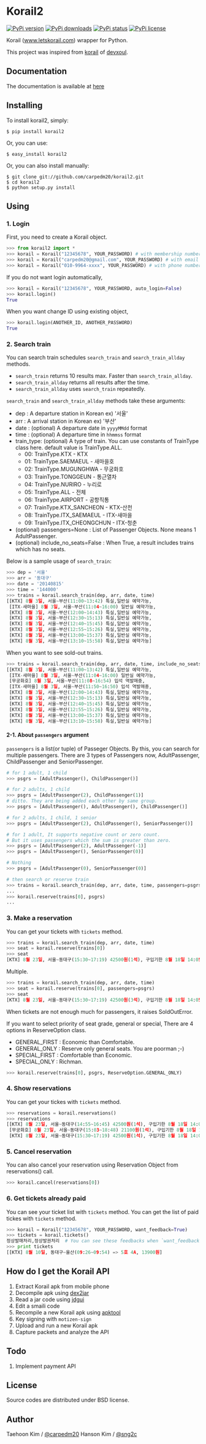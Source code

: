 Korail2
=======

[![PyPi version](https://pypip.in/v/korail2/badge.png?style=flat)](https://pypi.python.org/pypi/korail2)
[![PyPi downloads](https://pypip.in/d/korail2/badge.png?style=flat)](https://pypi.python.org/pypi/korail2)
[![PyPi status](https://pypip.in/status/korail2/badge.svg?style=flat)](https://pypi.python.org/pypi/korail2)
[![PyPi license](https://pypip.in/license/korail2/badge.svg?style=flat)](https://pypi.python.org/pypi/korail2)


Korail (www.letskorail.com) wrapper for Python.

This project was inspired from [korail](https://github.com/devxoul/korail) of [devxoul](https://github.com/devxoul).


Documentation
-------------

The documentation is available at [here](http://carpedm20.github.io/korail2/)


Installing
----------

To install korail2, simply:

    $ pip install korail2

Or, you can use:

    $ easy_install korail2

Or, you can also install manually:

    $ git clone git://github.com/carpedm20/korail2.git
    $ cd korail2
    $ python setup.py install

Using
-----

### 1. Login ###

First, you need to create a Korail object.

```python
>>> from korail2 import *
>>> korail = Korail("12345678", YOUR_PASSWORD) # with membership number
>>> korail = Korail("carpedm20@gmail.com", YOUR_PASSWORD) # with email
>>> korail = Korail("010-9964-xxxx", YOUR_PASSWORD) # with phone number
```

If you do not want login automatically, 

```python
>>> korail = Korail("12345678", YOUR_PASSWORD, auto_login=False)
>>> korail.login()
True
```

When you want change ID using existing object,

```python
>>> korail.login(ANOTHER_ID, ANOTHER_PASSWORD)
True
```

### 2. Search train ###

You can search train schedules `search_train` and `search_train_allday` methods.

- `search_train` returns 10 results max. Faster than `search_train_allday`.
- `search_train_allday` returns all results after the time.
- `search_train_allday` uses `search_train` repeatedly.

`search_train` and `search_train_allday` methods take these arguments:

- dep : A departure station in Korean  ex) '서울'
- arr : A arrival station in Korean  ex) '부산'
- date : (optional) A departure date in `yyyyMMdd` format
- time : (optional) A departure time in `hhmmss` format
- train_type: (optional) A type of train. You can use constants of TrainType class here.
    default value is TrainType.ALL.
    - 00: TrainType.KTX - KTX 
    - 01: TrainType.SAEMAEUL - 새마을호     
    - 02: TrainType.MUGUNGHWA - 무궁화호
    - 03: TrainType.TONGGEUN - 통근열차
    - 04: TrainType.NURIRO - 누리로
    - 05: TrainType.ALL - 전체 
    - 06: TrainType.AIRPORT - 공항직통
    - 07: TrainType.KTX_SANCHEON - KTX-산천
    - 08: TrainType.ITX_SAEMAEUL - ITX-새마을 
    - 09: TrainType.ITX_CHEONGCHUN - ITX-청춘
- (optional) passengers=None : List of Passenger Objects. None means 1 AdultPassenger.
- (optional) include_no_seats=False : When True, a result includes trains which has no seats.

Below is a sample usage of `search_train`:

```python
>>> dep = '서울'
>>> arr = '동대구'
>>> date = '20140815'
>>> time = '144000'
>>> trains = korail.search_train(dep, arr, date, time)
[[KTX] 8월 3일, 서울~부산(11:00~13:42) 특실,일반실 예약가능,
 [ITX-새마을] 8월 3일, 서울~부산(11:04~16:00) 일반실 예약가능,
 [KTX] 8월 3일, 서울~부산(12:00~14:43) 특실,일반실 예약가능,
 [KTX] 8월 3일, 서울~부산(12:30~15:13) 특실,일반실 예약가능,
 [KTX] 8월 3일, 서울~부산(12:40~15:45) 특실,일반실 예약가능,
 [KTX] 8월 3일, 서울~부산(12:55~15:26) 특실,일반실 예약가능,
 [KTX] 8월 3일, 서울~부산(13:00~15:37) 특실,일반실 예약가능,
 [KTX] 8월 3일, 서울~부산(13:10~15:58) 특실,일반실 예약가능]
```

When you want to see sold-out trains.

```python
>>> trains = korail.search_train(dep, arr, date, time, include_no_seats=True)
[[KTX] 8월 3일, 서울~부산(11:00~13:42) 특실,일반실 예약가능,
 [ITX-새마을] 8월 3일, 서울~부산(11:04~16:00) 일반실 예약가능,
 [무궁화호] 8월 3일, 서울~부산(11:08~16:54) 입석 역발매중,
 [ITX-새마을] 8월 3일, 서울~부산(11:50~16:50) 입석 역발매중,
 [KTX] 8월 3일, 서울~부산(12:00~14:43) 특실,일반실 예약가능,
 [KTX] 8월 3일, 서울~부산(12:30~15:13) 특실,일반실 예약가능,
 [KTX] 8월 3일, 서울~부산(12:40~15:45) 특실,일반실 예약가능,
 [KTX] 8월 3일, 서울~부산(12:55~15:26) 특실,일반실 예약가능,
 [KTX] 8월 3일, 서울~부산(13:00~15:37) 특실,일반실 예약가능,
 [KTX] 8월 3일, 서울~부산(13:10~15:58) 특실,일반실 예약가능]
```

#### 2-1. About `passengers` argument

`passengers` is a list(or tuple) of Passeger Objects.
By this, you can search for multiple passengers.
There are 3 types of Passengers now, AdultPassenger, ChildPassenger and SeniorPassenger.

```python
# for 1 adult, 1 child
>>> psgrs = [AdultPassenger(), ChildPassenger()]

# for 2 adults, 1 child
>>> psgrs = [AdultPassenger(2), ChildPassenger(1)]
# ditto. They are being added each other by same group.
>>> psgrs = [AdultPassenger(), AdultPassenger(), ChildPassenger()]

# for 2 adults, 1 child, 1 senior
>>> psgrs = [AdultPassenger(2), ChildPassenger(), SeniorPassenger()]

# for 1 adult, It supports negative count or zero count. 
# But it uses passengers which the sum is greater than zero.
>>> psgrs = [AdultPassenger(2), AdultPassenger(-1)]
>>> psgrs = [AdultPassenger(), SeniorPassenger(0)]

# Nothing
>>> psgrs = [AdultPassenger(0), SeniorPassenger(0)]

# then search or reserve train
>>> trains = korail.search_train(dep, arr, date, time, passengers=psgrs)
...
>>> korail.reserve(trains[0], psgrs)
...
```

### 3. Make a reservation ####

You can get your tickets with `tickets` method.

```python
>>> trains = korail.search_train(dep, arr, date, time)
>>> seat = korail.reserve(trains[0])
>>> seat
[KTX] 8월 23일, 서울~동대구(15:30~17:19) 42500원(1석), 구입기한 8월 18일 14:05
```

Multiple.

```python
>>> trains = korail.search_train(dep, arr, date, time)
>>> seat = korail.reserve(trains[0], passengers=psgrs)
>>> seat
[KTX] 8월 23일, 서울~동대구(15:30~17:19) 42500원(3석), 구입기한 8월 18일 14:05
```

When tickets are not enough much for passengers, it raises SoldOutError.
    
If you want to select priority of seat grade, general or special,
There are 4 options in ReserveOption class.

- GENERAL_FIRST : Economic than Comfortable.
- GENERAL_ONLY  : Reserve only general seats. You are poorman ;-)
- SPECIAL_FIRST : Comfortable than Economic.
- SPECIAL_ONLY  : Richman.

```python
>>> korail.reserve(trains[0], psgrs, ReserveOption.GENERAL_ONLY)
```

### 4. Show reservations ####

You can get your tickes with `tickets` method.

```python
>>> reservations = korail.reservations()
>>> reservations
[[KTX] 8월 23일, 서울~동대구(14:55~16:45) 42500원(1석), 구입기한 8월 18일 14:03,
 [무궁화호] 8월 23일, 서울~동대구(15:03~18:48) 21100원(1석), 구입기한 8월 18일 14:03,
 [KTX] 8월 23일, 서울~동대구(15:30~17:19) 42500원(1석), 구입기한 8월 18일 14:05]
```

### 5. Cancel reservation ###

You can also cancel your reservation using Reservation Object from reservations() call.

```python
>>> korail.cancel(reservations[0])
```

### 6. Get tickets already paid ###

You can see your ticket list with `tickets` method.
You can get the list of paid tickes with `tickets` method.

```python
>>> korail = Korail("12345678", YOUR_PASSWORD, want_feedback=True)
>>> tickets = korail.tickets()
정상발매처리,정상발권처리  # You can see these feedbacks when `want_feedback` is True.
>>> print tickets
[[KTX] 8월 10일, 동대구~울산(09:26~09:54) => 5호 4A, 13900원]
```

How do I get the Korail API
---------------------------

1. Extract Korail apk from mobile phone
1. Decompile apk using [dex2jar](https://code.google.com/p/dex2jar/)
1. Read a jar code using [jdgui](http://jd.benow.ca/)
1. Edit a smaili code
1. Recompile a new Korail apk using [apktool](https://code.google.com/p/android-apktool/)
1. Key signing with `motizen-sign`
1. Upload and run a new Korail apk
1. Capture packets and analyze the API


Todo
----

1. Implement payment API


License
-------

Source codes are distributed under BSD license.


Author
------

Taehoon Kim / [@carpedm20](http://carpedm20.github.io/about/)
Hanson Kim / [@sng2c](https://github.com/sng2c)
